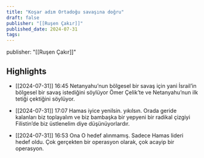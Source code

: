 ```yaml
---
title: "Koşar adım Ortadoğu savaşına doğru"
draft: false
publisher: "[[Ruşen Çakır]]"
published_date: 2024-07-31
tags:
---
```

publisher: "[[Ruşen Çakır]]"


## Highlights
* [[2024-07-31]] 16:45  Netanyahu’nun bölgesel bir savaş için yani İsrail’in bölgesel bir savaş istediğini söylüyor Ömer Çelik’te ve Netanyahu’nun ilk tetiği çektiğini söylüyor.

* [[2024-07-31]] 17:07  Hamas iyice yenilsin. yıkılsın. Orada geride kalanları biz toplayalım ve biz bambaşka bir yepyeni bir radikal çizgiyi Filistin’de biz üstlenelim diye düşünüyorlardır.

* [[2024-07-31]] 16:53  Ona O hedef alınmamış. Sadece Hamas lideri hedef oldu. Çok gerçekten bir operasyon olarak, çok acayip bir operasyon.

